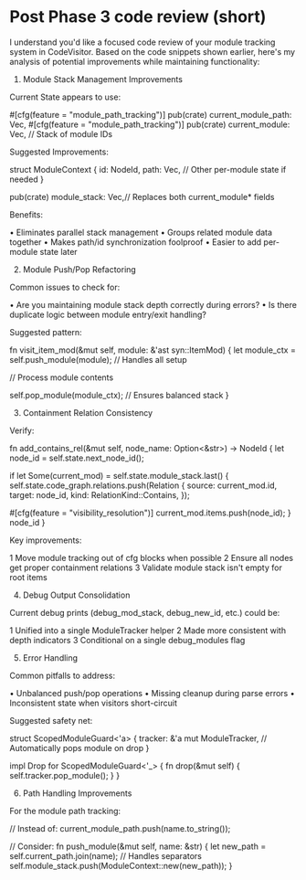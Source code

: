 # Post Phase 3 code review (short)

I understand you'd like a focused code review of your module tracking
system in CodeVisitor. Based on the code snippets shown earlier, here's my
analysis of potential improvements while maintaining functionality:

1. Module Stack Management Improvements

Current State appears to use:


 #[cfg(feature = "module_path_tracking")]
 pub(crate) current_module_path: Vec<String>,
 #[cfg(feature = "module_path_tracking")]
 pub(crate) current_module: Vec<String>, // Stack of module IDs


Suggested Improvements:


 struct ModuleContext {
id: NodeId,
path: Vec<String>,
// Other per-module state if needed
 }

 pub(crate) module_stack: Vec<ModuleContext>,// Replaces both
 current_module* fields


Benefits:

 • Eliminates parallel stack management
 • Groups related module data together
 • Makes path/id synchronization foolproof
 • Easier to add per-module state later

2. Module Push/Pop Refactoring

Common issues to check for:

 • Are you maintaining module stack depth correctly during errors?
 • Is there duplicate logic between module entry/exit handling?

Suggested pattern:


 fn visit_item_mod(&mut self, module: &'ast syn::ItemMod) {
let module_ctx = self.push_module(module); // Handles all setup

// Process module contents

self.pop_module(module_ctx); // Ensures balanced stack
 }


3. Containment Relation Consistency

Verify:


 fn add_contains_rel(&mut self, node_name: Option<&str>) -> NodeId {
let node_id = self.state.next_node_id();

if let Some(current_mod) = self.state.module_stack.last() {
self.state.code_graph.relations.push(Relation {
source: current_mod.id,
target: node_id,
kind: RelationKind::Contains,
});

#[cfg(feature = "visibility_resolution")]
current_mod.items.push(node_id);
}
node_id
 }


Key improvements:

 1 Move module tracking out of cfg blocks when possible
 2 Ensure all nodes get proper containment relations
 3 Validate module stack isn't empty for root items

4. Debug Output Consolidation

Current debug prints (debug_mod_stack, debug_new_id, etc.) could be:

 1 Unified into a single ModuleTracker helper
 2 Made more consistent with depth indicators
 3 Conditional on a single debug_modules flag

5. Error Handling

Common pitfalls to address:

 • Unbalanced push/pop operations
 • Missing cleanup during parse errors
 • Inconsistent state when visitors short-circuit

Suggested safety net:


 struct ScopedModuleGuard<'a> {
tracker: &'a mut ModuleTracker,
// Automatically pops module on drop
 }

 impl Drop for ScopedModuleGuard<'_> {
fn drop(&mut self) {
self.tracker.pop_module();
}
 }


6. Path Handling Improvements

For the module path tracking:


 // Instead of:
 current_module_path.push(name.to_string());

 // Consider:
 fn push_module(&mut self, name: &str) {
let new_path = self.current_path.join(name); // Handles separators
self.module_stack.push(ModuleContext::new(new_path));
 }

